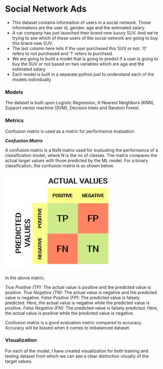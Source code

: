 # Social Network Ads

* This dataset contains information of users in a social network. Those informations are the user id, gender, age and the estimated salary. 
* A car company has just launched their brand new luxury SUV. And we're trying to see which of these users of the social network are going to buy this brand new SUV.
* The last column here tells if the user purchased this SUV or not. '0' refers to not purchased and '1' refers to purchsed. 
* We are going to build a model that is going to predict if a user is going to buy the SUV or not based on two variables which are age and the estimated salary.
* Each model is built in a separate python just to understand each of the models individually. 

### Models
The dataset is built upon Logistic Regression, K-Nearest Neighbors (KNN), Support vector machine (SVM), Decision trees and Random Forest.

### Metrics
Confusion matrix is used as a metric for performance evaluation.

***Confustion Matrix***

A confusion matrix is a NxN matrix used for evaluating the performance of a classification model, where N is the no of classes. 
The matrix compares the actual target values with those predicted by the ML model. For a binary classification, the confusion matrix is as shown below.

![alt text](https://github.com/rasunag27/ML_Projects/blob/main/Social_network_ads/confusion_matrix.JPG?raw=true)

In the above matrix,

*True Positive (TP)*: The actual value is positive and the predicted value is positive.
*True Negative (TN)*: The actual value is negative and the predicted value is negative.
*False Positive (FP)*: The predicted value is falsely predicted. Here, the actual value is negative while the predicted value is positive.
*False Negative (FN)*: The predicted value is falsely predicted. Here, the actual value is positive while the predicted value is negative.

Confusion matrix is a good evaluation metric compared to accuracy. Accuracy will be biased when it comes to imbalanced dataset.

### Visualization
For each of the model, I have created visualization for both training and testing dataset from which we can see a clear distinction visually of the target values.
